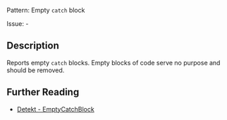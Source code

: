 Pattern: Empty `catch` block

Issue: -

## Description

Reports empty `catch` blocks. Empty blocks of code serve no purpose and should be removed.

## Further Reading

* [Detekt - EmptyCatchBlock](https://arturbosch.github.io/detekt/empty-blocks.html#emptycatchblock)